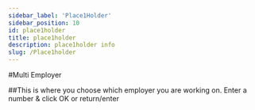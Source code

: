 ```yaml
---
sidebar_label: 'Place1Holder'
sidebar_position: 10
id: place1holder
title: place1holder
description: place1holder info
slug: /Place1holder
---
```


#Multi Employer

##This is where you choose which employer you are working on.
Enter a number & click OK or return/enter
